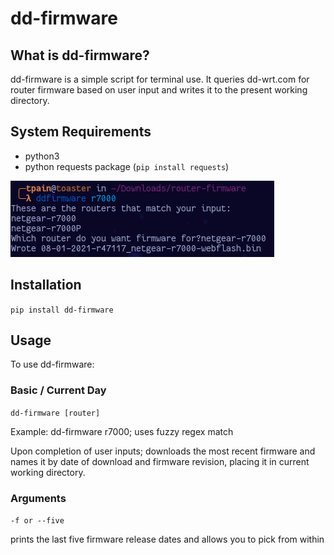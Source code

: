 # dd-firmware

## What is dd-firmware?

dd-firmware is a simple script for terminal use.  It queries dd-wrt.com for router firmware based on user input and writes it to the present working directory. 

## System Requirements

* python3
* python requests package (```pip install requests```)

<img src='ddfirmware_screenshot.png'>


## Installation

```pip install dd-firmware```

## Usage

To use dd-firmware:

### Basic / Current Day

```dd-firmware [router]```

Example: dd-firmware r7000; uses fuzzy regex match

Upon completion of user inputs; downloads the most recent firmware and names it by date of download and firmware revision, placing it in current working directory.


### Arguments

```-f or --five```

prints the last five firmware release dates and allows you to pick from within
